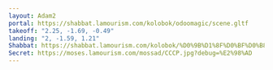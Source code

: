 ```yaml
---
layout: Adam2
portal: https://shabbat.lamourism.com/kolobok/odoomagic/scene.gltf
takeoff: "2.25, -1.69, -0.49"
landing: "2, -1.59, 1.21"
Shabbat: https://shabbat.lamourism.com/kolobok/%D0%9B%D1%8F%D0%BF%D0%B8%D1%81%D0%A2%D1%80%D1%83%D0%B1%D0%B5%D1%86%D0%BA%D0%BE%D0%B9.mp4?debug=%F0%9F%87%A7%F0%9F%87%BE
Secret: https://moses.lamourism.com/mossad/CCCP.jpg?debug=%E2%98%AD
---
```

